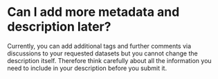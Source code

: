 # Can I add more metadata and description later? 

Currently, you can add additional tags and further comments via discussions to your requested datasets but you cannot change the description itself. Therefore think carefully about all the information you need to include in your description before you submit it.
